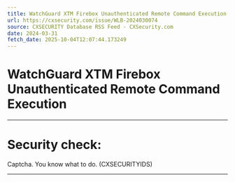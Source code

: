 ```yaml
---
title: WatchGuard XTM Firebox Unauthenticated Remote Command Execution
url: https://cxsecurity.com/issue/WLB-2024030074
source: CXSECURITY Database RSS Feed - CXSecurity.com
date: 2024-03-31
fetch_date: 2025-10-04T12:07:44.173249
---
```


# WatchGuard XTM Firebox Unauthenticated Remote Command Execution

---

# Security check:

Captcha. You know what to do. (CXSECURITYIDS)

---